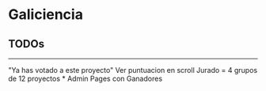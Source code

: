 # Galiciencia

## TODOs
------

"Ya has votado a este proyecto"
Ver puntuacion en scroll
Jurado = 4 grupos de 12 proyectos *
Admin Pages con Ganadores
